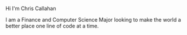 Hi I'm Chris Callahan

I am a Finance and Computer Science Major looking to make the world a better place one line of code at a time.


<!---
chriscallahan99/chriscallahan99 is a ✨ special ✨ repository because its `README.md` (this file) appears on your GitHub profile.
You can click the Preview link to take a look at your changes.
--->
